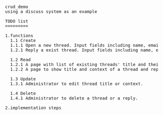 <pre>
crud_demo
using a discuss system as an example

TODO list
=========

1.functions
  1.1 Create
  1.1.1 Open a new thread. Input fields including name, email(optional), title, context. 
  1.2.1 Reply a exist thread. Input fields including name, email(optional), reply.
  
  1.2 Read
  1.2.1 A page with list of existing threads' title and their authors with a link to show full thread.
  1.2.2 A page to show title and context of a thread and replies.
  
  1.3 Update
  1.3.1 Administrator to edit thread title or context.
  
  1.4 Delete
  1.4.1 Administrator to delete a thread or a reply.

2.implementation steps
  
</pre>
